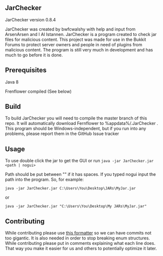 
## JarChecker

JarChecker version 0.8.4

JarChecker was created by bwfcwalshy with help and input from ArsenArsen and I Al Istannen. JarChecker is a program created to check jar files for malicious content. This project was made for use in the Bukkit Forums to protect server owners and people in need of plugins from malicious content. The program is still very much in development and has much to go before it is done.

## Prerequisites
Java 8

Frenflower compiled (See below)

## Build

To build JarChecker you will need to compile the master branch of this repo. It will automatically download Fernflower to %appdata%/.JarChecker . This program should be Windows-independent, but if you run into any problems, please report them in the GitHub Issue tracker
 
## Usage
To use double click the jar to get the GUI or run 
  ``java -jar JarChecker.jar <path | nogui>``
  
Path should be put between "" if it has spaces.
If you typed nogui input the path into the program.
So, for example: 

``java -jar JarChecker.jar C:\Users\You\Desktop\JARs\MyJar.jar``

or

``java -jar JarChecker.jar "C:\Users\You\Desktop\My JARs\MyJar.jar"``

## Contributing
While contributing please use [this formatter](https://github.com/bwfcwalshyPluginDev/JarChecker/files/367925/javaformatter.zip) so we can have commits not too gigantic. It is also needed in order to stop breaking enum structures.
While contributing please put in comments explaining what each line does. That way you make it easier for us and others to potentially optimize it later.
